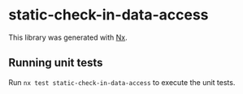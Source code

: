 # static-check-in-data-access

This library was generated with [Nx](https://nx.dev).

## Running unit tests

Run `nx test static-check-in-data-access` to execute the unit tests.
